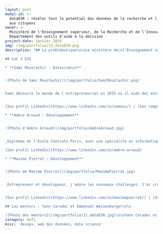 ```yaml
---
layout: post
modal-id: >-
  dataESR : révéler tout le potentiel des données de la recherche et l'ouvrir
  aux citoyens
owner: >-
  Ministère de l'Enseignement supérieur, de la Recherche et de l'Innovation,
  Département des outils d'aide à la décision
project-date: Janvier 2018
img: /img/portfolio/13_dataESR.png
description: "## La problématique\n\nLe ministère de\nl’Enseignement supérieur, de la Recherche et de l’Innovation (MESRI) cherche à\nfaciliter l’accès aux données et indicateurs à ses usagers. Il souhaite aller\nplus loin que la seule ouverture des données et proposer un ensemble de\nservices accompagnant les utilisateurs qui le souhaitent dans leur analyse.\nMettre la donnée au service de tous pour aider à éclairer les décisions,\nfaciliter le dialogue entre parties prenantes du système d’enseignement\nsupérieur, de recherche et d’innovation, organiser un suivi transparent des\npolitiques publiques et aider à la décision publique, telle est l’ambition du\ndéfi.\n\n## Le défi : développer le socle technique d'une plateforme générique d'aide à l'analyse des données pour les professionnels et le grand public\n\nCe défi comporte deux dimensions :\n\n* Améliorer l’accès aux données et indicateurs sur le système d’enseignement supérieur et contribuer à densifier la littératie des données sur l’enseignement supérieur, la recherche et l’innovation chez l’ensemble des usagers, professionnels de l’ESR et grand public\n* Faire de ce service un outil générique, ouvert et déclinable à d’autres thématiques\n\nLe MESRI a déjà initié des travaux préparatoires à la\nconception de dataESR. Sur la base d’une analyse critique de ces travaux, les\nEIG développeront le socle technique de dataESR. En s’appuyant sur un data scientist\net un développeur web expérimenté du département, ils en testeront la validité\net la généricité et mettront en place des fonctionnalités répondant à un\npremier ensemble d’attentes des futurs utilisateurs.\n\n

## Les 3 EIG

* **Sami Moustachir : Datascience** 


![Photo de Sami Moustachir](/img/portfolio/SamiMoustachir.png)


Sami découvre le monde de l'entrepreneuriat en 2015 où il aide des entrepreneurs dans le lancement de leur produit dans le cadre du programme d'un accélérateur américain. Ingénieur civil de l'école des mines de Nancy, il se spécialise dans la science des données et termine ses études en explorant les techniques de traitement automatique du langage naturel pour une startup parisienne.  


[Son profil Linkedin](https://www.linkedin.com/in/samous/) | [Son compte Twitter : @sa_mous](https://www.twitter.com/sa_mous)

* **Ambre Arnaud : Développement**


![Photo d'Ambre Arnaud](/img/portfolio/AmbreArnaud.jpg)


_Diplômée de l'Ecole Centrale Paris, avec une spécialité en informatique et systèmes embarqués, j'ai terminé ma formation en effectuant mon stage de fin d'études chez Theodo en tant que développeuse web. J'ai également profité d'une année de césure au cours de mes études pour gagner en expérience professionnelle en travaillant dans un grand groupe et dans une start-up à Hong-Kong et Londres. Intéressée par les problématiques de modernisation du secteur public, et notamment l'ouverture et l'exploitation des données, je relève le défi DataESR pour mettre mon expérience et mes connaissances mais aussi ma nature curieuse et combative au service d'une cause utile à la société._

[Son profil Linkedin](https://www.linkedin.com/in/ambre-arnaud)

* **Maxime Pierrot : Développement**


![Photo de Maxime Pierrot](/img/portfolio/MaximePierrot.jpg)


_Entrepreneur et développeur, j'adore les nouveaux challenges. J'ai créé Gastronomiz, la première food box en France en 2012. Nous avons envoyé 50 000 box en 2 ans. La société a été revendue en 2015. J'ai été développeur backend-end, spécialisé en API, pour différentes startups en France et en Australie._


[Son profil Linkedin](https://www.linkedin.com/in/maximepierrot/) | [Son compte Twitter : @mpierrax](https://www.twitter.com/mpierrax)

## Les mentors : Yann Caradec et Emmanuel Weisenburger\n\n

![Photo des mentors](/img/portfolio/11.dataESR.jpg)\n\nYann Caradec et Emmanuel Weisenburger co-animent le\ndépartement des outils d’aide à la décision au ministère de l’Enseignement\nsupérieur, de la Recherche et de l’Innovation. Cette structure d’une dizaine de\npersonnes est en charge de l’[ouverture des données](https://data.enseignementsup-recherche.gouv.fr/). Elle conduit des projets data-centrés comme [scanR,\nmoteur de la recherche et de l’innovation](http://scanr.enseignementsup-recherche.gouv.fr/) (prix Opendata Territorial 2016 de la Gazette des\nCommunes) ou encore la [Magical Laundry](https://github.com/eig-2017/the-magical-csv-merge-machine) (projet EIG 2017).\n\n*«\_Notre expérience réussie\nd’accueil de 2 EIG en 2017 ne peut que nous conduire à poursuivre l’aventure\nEIG sur dataESR. Avec Laurent et Léo, nos collègues EIG accueillis en 2017,\nnous avons trouvé un regard neuf et bienveillant, une capacité déterminée à\nfaire, à transmettre et à initier, au-delà du projet même, de nouvelles\npratiques ou techniques. Participer au programme EIG, c’est également\nbénéficier d’une ouverture enrichissante sur les autres projets du programme,\nd’un réseau d’experts.*\n\n*Le programme EIG, c’est aussi un moyen\nde contracter le temps d’un projet, de l’inscrire dans l’urgence stimulante\nd’un sprint de 10 mois et de déboucher forcément sur un résultat dont chacun\npourra être fier.*\n\n***Pour\ndataESR, nous tenions à réaliser le cœur de projet, son socle technique, dans\nune configuration favorisant l’interaction directe et fluide avec l’ensemble de\nl’équipe, future utilisatrice de la solution. Pour nous le programme EIG était\nune évidence pour dataESR\_!\_»***\n\n## [En savoir plus : le pitch du défi en 4 slides](https://www.slideshare.net/secret/CaDX7iRH5OUtKo)"
category: defi
misc: 'devops, web des données, data science'
---
```













